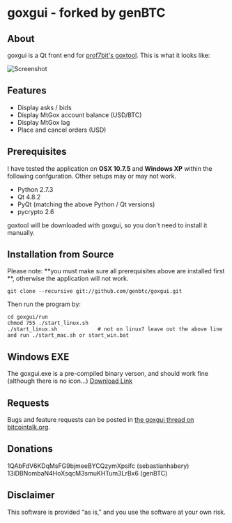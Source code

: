 ﻿goxgui - forked by genBTC
======

About
-----

goxgui is a Qt front end for [prof7bit's goxtool](http://prof7bit.github.io/goxtool/). This is what it looks like:

![Screenshot](https://raw.github.com/genbtc/goxgui/master/genBTCScreenshot_3.png)

Features
--------

* Display asks / bids
* Display MtGox account balance (USD/BTC)
* Display MtGox lag
* Place and cancel orders (USD)

Prerequisites
-------------

I have tested the application on **OSX 10.7.5** and **Windows XP** within the following confguration. Other setups may or may not work.

* Python 2.7.3
* Qt 4.8.2
* PyQt (matching the above Python / Qt versions)
* pycrypto 2.6

goxtool will be downloaded with goxgui, so you don't need to install it manually.

Installation from Source
------------

Please note: **you must make sure all prerequisites above are installed first **, otherwise the application will not work.

    git clone --recursive git://github.com/genbtc/goxgui.git

Then run the program by:

    cd goxgui/run
    chmod 755 ./start_linux.sh
    ./start_linux.sh             # not on linux? leave out the above line and run ./start_mac.sh or start_win.bat

Windows EXE
----------------
The goxgui.exe is a pre-compiled binary verson, and should work fine (although there is no icon...)
[Download Link](https://raw.github.com/genbtc/goxgui/master/goxgui.exe)

Requests
--------

Bugs and feature requests can be posted in [the goxgui thread on bitcointalk.org](https://bitcointalk.org/index.php?topic=176489.0).

Donations
---------

1QAbFdV6KDqMsFG9bjmeeBYCQzymXpsifc (sebastianhabery)
13iDBNombaN4HoXsqcM3smuKHTum3LrBx6 (genBTC)


Disclaimer
----------

This software is provided “as is," and you use the software at your own risk. 
